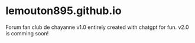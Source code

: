 # lemouton895.github.io
Forum fan club de chayanne v1.0 entirely created with chatgpt for fun.
v2.0 is comming soon!
